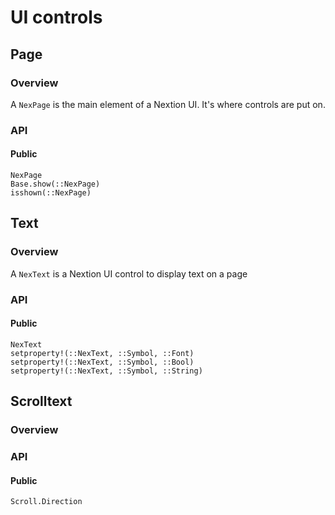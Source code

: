 # UI controls

## Page

### Overview

A `NexPage` is the main element of a Nextion UI. It's where controls are put on.

### API

#### Public

```@docs
NexPage
Base.show(::NexPage)
isshown(::NexPage)
```

## Text

### Overview

A `NexText` is a Nextion UI control to display text on a page

### API

#### Public

```@docs
NexText
setproperty!(::NexText, ::Symbol, ::Font)
setproperty!(::NexText, ::Symbol, ::Bool)
setproperty!(::NexText, ::Symbol, ::String)
```

## Scrolltext
### Overview


### API

#### Public
```@docs
Scroll.Direction
```
